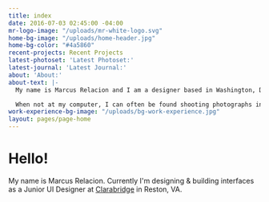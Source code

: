 ```yaml
---
title: index
date: 2016-07-03 02:45:00 -04:00
mr-logo-image: "/uploads/mr-white-logo.svg"
home-bg-image: "/uploads/home-header.jpg"
home-bg-color: "#4a5860"
recent-projects: Recent Projects
latest-photoset: 'Latest Photoset:'
latest-journal: 'Latest Journal:'
about: 'About:'
about-text: |-
  My name is Marcus Relacion and I am a designer based in Washington, DC.

  When not at my computer, I can often be found shooting photographs in the city, spending time with family, attending local meet ups, or playing video games with friends.
work-experience-bg-image: "/uploads/bg-work-experience.jpg"
layout: pages/page-home
---
```


# Hello!

My name is Marcus Relacion. Currently I'm designing & building interfaces as a Junior UI Designer at [Clarabridge](http://www.clarabridge.com/) in Reston, VA.